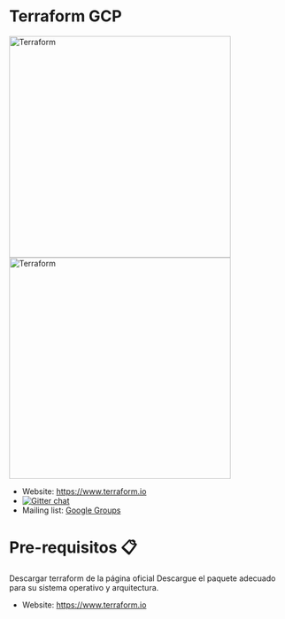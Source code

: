Terraform GCP
=============

<img alt="Terraform" src="https://cdn.rawgit.com/hashicorp/terraform-website/master/content/source/assets/images/logo-hashicorp.svg"
 width="400px" high="200xp">    <img alt="Terraform" src="https://www.paradigmadigital.com/wp-content/uploads/2015/03/CloudPlatform_HorizontalLockup.png"
 width="400px" high="200xp">


- Website: https://www.terraform.io
- [![Gitter chat](https://badges.gitter.im/hashicorp-terraform/Lobby.png)](https://gitter.im/hashicorp-terraform/Lobby)
- Mailing list: [Google Groups](http://groups.google.com/group/terraform-tool)

Pre-requisitos 📋
=============

Descargar terraform de la página oficial 
Descargue el paquete adecuado para su sistema operativo y arquitectura.

- Website: https://www.terraform.io

 

```

 

